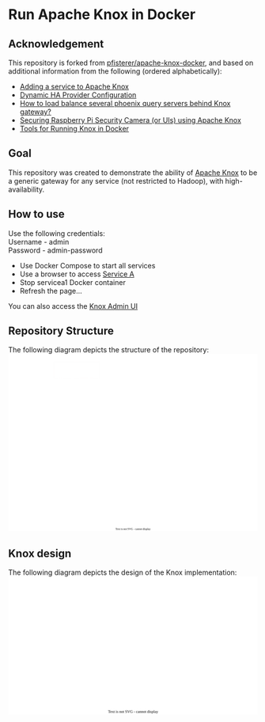 # Run Apache Knox in Docker

## Acknowledgement
This repository is forked from [pfisterer/apache-knox-docker](https://github.com/pfisterer/apache-knox-docker), and based on additional information from the following (ordered alphabetically):
* [Adding a service to Apache Knox](https://cwiki.apache.org/confluence/display/KNOX/2015/12/17/Adding+a+service+to+Apache+Knox)
* [Dynamic HA Provider Configuration](https://cwiki.apache.org/confluence/display/KNOX/Dynamic+HA+Provider+Configuration)
* [How to load balance several phoenix query servers behind Knox gateway?](https://stackoverflow.com/questions/56600584/how-to-load-balance-several-phoenix-query-servers-behind-knox-gateway)
* [Securing Raspberry Pi Security Camera (or UIs) using Apache Knox](https://webcache.googleusercontent.com/search?q=cache:bryL69c-mlYJ:https://www.srmore.io/posts/securing_raspberry_pi_security_camera/&hl=en&gl=il)
* [Tools for Running Knox in Docker](https://pzampino.github.io/2018/10/25/docker-tools-for-knox.html)

## Goal
This repository was created to demonstrate the ability of [Apache Knox](https://knox.apache.org) to be a generic gateway for any service (not restricted to Hadoop), with high-availability.

## How to use
Use the following credentials:\
Username - admin\
Password - admin-password
* Use Docker Compose to start all services 
* Use a browser to access [Service A](https://localhost:8445/gateway/anyservice/servicea/index.html)
* Stop servicea1 Docker container
* Refresh the page...

You can also access the [Knox Admin UI](https://localhost:8445/gateway/manager/admin-ui/)

## Repository Structure
The following diagram depicts the structure of the repository:
![Repository structure](Design/RepositoryStructure.drawio.svg#gh-dark-mode-only)

## Knox design
The following diagram depicts the design of the Knox implementation:
![Repository structure](Design/KnoxDesign.drawio.svg#gh-dark-mode-only)
